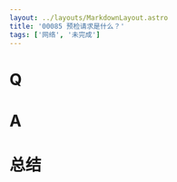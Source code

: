 ```yaml
---
layout: ../layouts/MarkdownLayout.astro
title: '00085 预检请求是什么？'
tags: ['网络', '未完成']
---
```


# Q



# A



# 总结



<script>
  function func() {

  }
  
</script>